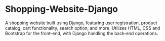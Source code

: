 # Shopping-Website-Django
 A shopping website built using Django, featuring user registration, product catalog, cart functionality, search option, and more. Utilizes HTML, CSS and Bootstrap for the front-end, with Django handling the back-end operations.
